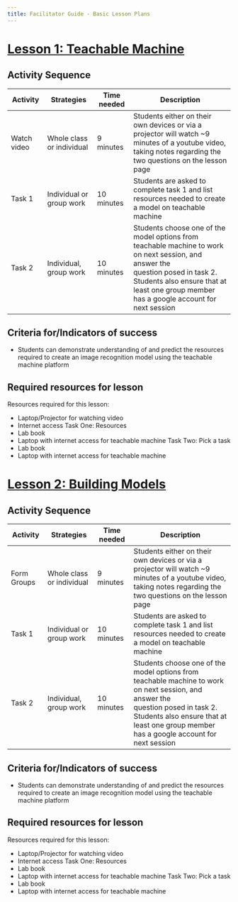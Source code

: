 ```yaml
---
title: Facilitator Guide - Basic Lesson Plans
---
```


# [Lesson 1: Teachable Machine](#lesson-1)
## Activity Sequence

| **Activity** | **Strategies** | **Time needed** | **Description** |
|--------------|----------------|------------------|----------------|
| Watch video | Whole class or individual | 9 minutes | Students either on their own devices or via a projector will watch ~9 minutes of a youtube video, <br /> taking notes regarding the two questions on the lesson page |
| Task 1 | Individual or group work | 10 minutes | Students are asked to complete task 1 and list resources needed to create a model on teachable machine |
| Task 2 | Individual, group work | 10 minutes | Students choose one of the model options from teachable machine to work on next session, and answer the <br /> question posed in task 2. Students also ensure that at least one group member has a google account for next session |

## Criteria for/Indicators of success
* Students can demonstrate understanding of and predict the resources required to create an image recognition model using the teachable machine platform

## Required resources for lesson 
Resources required for this lesson:
* Laptop/Projector for watching video
*	Internet access
Task One: Resources
*	Lab book
*	Laptop with internet access for teachable machine
Task Two: Pick a task
*	Lab book
*	Laptop with internet access for teachable machine

# [Lesson 2: Building Models](#lesson-2)
## Activity Sequence

| **Activity** | **Strategies** | **Time needed** | **Description** |
|--------------|----------------|------------------|----------------|
| Form Groups | Whole class or individual | 9 minutes | Students either on their own devices or via a projector will watch ~9 minutes of a youtube video, <br /> taking notes regarding the two questions on the lesson page |
| Task 1 | Individual or group work | 10 minutes | Students are asked to complete task 1 and list resources needed to create a model on teachable machine |
| Task 2 | Individual, group work | 10 minutes | Students choose one of the model options from teachable machine to work on next session, and answer the <br /> question posed in task 2. Students also ensure that at least one group member has a google account for next session |

## Criteria for/Indicators of success
* Students can demonstrate understanding of and predict the resources required to create an image recognition model using the teachable machine platform

## Required resources for lesson 
Resources required for this lesson:
* Laptop/Projector for watching video
*	Internet access
Task One: Resources
*	Lab book
*	Laptop with internet access for teachable machine
Task Two: Pick a task
*	Lab book
*	Laptop with internet access for teachable machine
